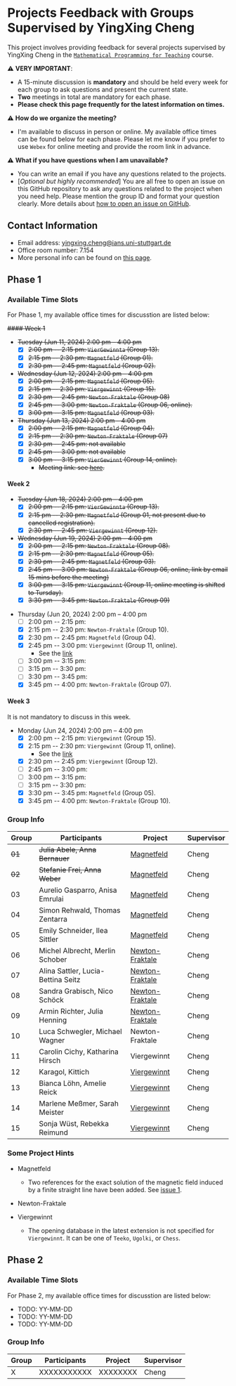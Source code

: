 # Projects Feedback with Groups Supervised by YingXing Cheng

This project involves providing feedback for several projects supervised by YingXing Cheng in the [``Mathematical Programming for Teaching``](https://ilias3.uni-stuttgart.de/ilias.php?baseClass=ilrepositorygui&ref_id=3636004) course.

:warning: **VERY IMPORTANT**:

- A 15-minute discussion is **mandatory** and should be held every week for each group to ask questions and present the current state.
- **Two** meetings in total are mandatory for each phase.
- **Please check this page frequently for the latest information on times.**

:warning: **How do we organize the meeting?**

- I'm available to discuss in person or online. My available office times can be found below for each phase. Please let me know if you prefer to use `Webex` for online meeting and provide the room link in advance.

:warning: **What if you have questions when I am unavailable?**

- You can write an email if you have any questions related to the projects.
- [*Optional but highly recommended*] You are all free to open an issue on this GitHub repository to ask any questions related to the project when you need help. Please mention the group ID and format your question clearly. More details about [how to open an issue on GitHub](https://docs.github.com/en/issues/tracking-your-work-with-issues/creating-an-issue).

## Contact Information

- Email address: <yingxing.cheng@ians.uni-stuttgart.de>
- Office room number: 7.154
- More personal info can be found on [this page](https://www.ians.uni-stuttgart.de/institute/team/Cheng-00009/).

## Phase 1

### Available Time Slots

For Phase 1, my available office times for discusstion are listed below:

<s>
#### Week 1

- Tuesday (Jun 11, 2024) 2:00 pm – 4:00 pm
  - [x] 2:00 pm -- 2:15 pm: `VierGewinnta` (Group 13).
  - [x] 2:15 pm -- 2:30 pm: `Magnetfeld` (Group 01).
  - [x] 2:30 pm -- 2:45 pm: `Magnetfeld` (Group 02).

- Wednesday (Jun 12, 2024) 2:00 pm – 4:00 pm
  - [x] 2:00 pm -- 2:15 pm: `Magnetfeld` (Group 05).
  - [x] 2:15 pm -- 2:30 pm: `Viergewinnt` (Group 15).
  - [x] 2:30 pm -- 2:45 pm: `Newton-Fraktale` (Group 08)
  - [x] 2:45 pm -- 3:00 pm: `Newton-Fraktale` (Group 06, online).
  - [x] 3:00 pm -- 3:15 pm: `Magnetfeld` (Group 03).

- Thursday (Jun 13, 2024) 2:00 pm – 4:00 pm
  - [x] 2:00 pm -- 2:15 pm: `Magnetfeld` (Group 04).
  - [x] 2:15 pm -- 2:30 pm: `Newton-Fraktale` (Group 07)
  - [x] 2:30 pm -- 2:45 pm: not available
  - [x] 2:45 pm -- 3:00 pm: not available
  - [x] 3:00 pm -- 3:15 pm: `VierGewinnt` (Group 14, online).
    - Meeting link: see [here](https://meet313.webex.com/meet313/j.php?MTID=mcebe9bb8b97e4cee4fda906fdd8d3387).
</s>


#### Week 2

<s>


- Tuesday (Jun 18, 2024) 2:00 pm – 4:00 pm
  - [x] 2:00 pm -- 2:15 pm: `VierGewinnta` (Group 13).
  - [x] 2:15 pm -- 2:30 pm: `Magnetfeld` (Group 01, not present due to cancelled registration).
  - [x] 2:30 pm -- 2:45 pm: `Viergewinnt` (Group 12).

- Wednesday (Jun 19, 2024) 2:00 pm – 4:00 pm
  - [x] 2:00 pm -- 2:15 pm: `Newton-Fraktale` (Group 08).
  - [x] 2:15 pm -- 2:30 pm: `Magnetfeld` (Group 05).
  - [x] 2:30 pm -- 2:45 pm: `Magnetfeld` (Group 03).
  - [x] 2:45 pm -- 3:00 pm: `Newton-Fraktale` (Group 06, online, link by email 15 mins before the meeting)
  - [x] ~~3:00 pm -- 3:15 pm: `Viergewinnt` (Group 11, online meeting is shifted to Tursday).~~
  - [x] 3:30 pm -- 3:45 pm: `Newton-Fraktale` (Group 09)

</s>

- Thursday (Jun 20, 2024) 2:00 pm – 4:00 pm
  - [ ] 2:00 pm -- 2:15 pm:
  - [x] 2:15 pm -- 2:30 pm: `Newton-Fraktale` (Group 10).
  - [x] 2:30 pm -- 2:45 pm: `Magnetfeld` (Group 04).
  - [x] 2:45 pm -- 3:00 pm: `Viergewinnt` (Group 11, online).
    - See the [link](https://us05web.zoom.us/j/84859783473?pwd=bFDlaXFEIR5JHJpVQjV6KaB94ydslZ.1)
  - [ ] 3:00 pm -- 3:15 pm:
  - [ ] 3:15 pm -- 3:30 pm:
  - [ ] 3:30 pm -- 3:45 pm:
  - [x] 3:45 pm -- 4:00 pm: `Newton-Fraktale` (Group 07).

#### Week 3

It is not mandatory to discuss in this week.

- Monday (Jun 24, 2024) 2:00 pm – 4:00 pm
  - [x] 2:00 pm -- 2:15 pm: `Viergewinnt` (Group 15).
  - [x] 2:15 pm -- 2:30 pm: `Viergewinnt` (Group 11, online).
    - See the [link](https://us05web.zoom.us/j/84859783473?pwd=bFDlaXFEIR5JHJpVQjV6KaB94ydslZ.1)
  - [x] 2:30 pm -- 2:45 pm: `Viergewinnt` (Group 12).
  - [ ] 2:45 pm -- 3:00 pm:
  - [ ] 3:00 pm -- 3:15 pm:
  - [ ] 3:15 pm -- 3:30 pm:
  - [x] 3:30 pm -- 3:45 pm: `Magnetfeld` (Group 05).
  - [x] 3:45 pm -- 4:00 pm: `Newton-Fraktale` (Group 10).

### Group Info

| Group | Participants           | Project        | Supervisor |
|-------|------------------------|----------------|------------|
| ~~01~~| ~~Julia Abele, Anna Bernauer~~    | [Magnetfeld](./phase1/group-01.md)     | Cheng      |
| ~~02~~| ~~Stefanie Frei, Anna Weber~~     | [Magnetfeld](./phase1/group-02.md)     | Cheng      |
| 03    | Aurelio Gasparro, Anisa Emrulai   | [Magnetfeld](./phase1/group-03.md)     | Cheng      |
| 04    | Simon Rehwald, Thomas Zentarra    | [Magnetfeld](./phase1/group-04.md)     | Cheng      |
| 05    | Emily Schneider, Ilea Sittler     | [Magnetfeld](./phase1/group-05.md)     | Cheng      |
| 06    | Michel Albrecht, Merlin Schober   | [Newton-Fraktale](./phase1/group-06.md)| Cheng      |
| 07    | Alina Sattler, Lucia-Bettina Seitz| [Newton-Fraktale](./phase1/group-07.md)| Cheng      |
| 08    | Sandra Grabisch, Nico Schöck      | [Newton-Fraktale](./phase1/group-08.md)| Cheng      |
| 09    | Armin Richter, Julia Henning      | [Newton-Fraktale](./phase1/group-09.md)| Cheng      |
| 10    | Luca Schwegler, Michael Wagner    | Newton-Fraktale| Cheng      |
| 11    | Carolin Cichy, Katharina Hirsch   | Viergewinnt    | Cheng      |
| 12    | Karagol, Kittich                  | [Viergewinnt](./phase1/group-12.md)    | Cheng      |
| 13    | Bianca Löhn, Amelie Reick         | [Viergewinnt](./phase1/group-13.md)    | Cheng      |
| 14    | Marlene Meßmer, Sarah Meister     | [Viergewinnt](./phase1/group-14.md)    | Cheng      |
| 15    | Sonja Wüst, Rebekka Reimund       | [Viergewinnt](./phase1/group-15.md)    | Cheng      |

### Some Project Hints

- Magnetfeld
  - Two references for the exact solution of the magnetic field induced by a finite straight line have been added. See [issue 1](https://github.com/yingxingcheng/2024-python-project-feedback/issues/1).

- Newton-Fraktale

- Viergewinnt
  - The opening database in the latest extension is not specified for `Viergewinnt`. It can be one of `Teeko`, `Ugolki`, or `Chess`.


## Phase 2

### Available Time Slots

For Phase 2, my available office times for discusstion are listed below:

- TODO: YY-MM-DD
- TODO: YY-MM-DD
- TODO: YY-MM-DD

### Group Info

| Group | Participants | Project | Supervisor |
|-------|--------------|---------|------------|
| X     | XXXXXXXXXXX  | XXXXXXXX| Cheng      |
